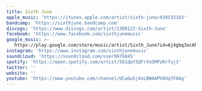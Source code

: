 ```yaml
---
title: Sixth June
apple_music: 'https://itunes.apple.com/artist/sixth-june/439533183'
bandcamp: 'https://sixthjune.bandcamp.com'
discogs: 'https://www.discogs.com/artist/1308122-Sixth-June'
facebook: 'https://www.facebook.com/sixthjunemusic'
google_music: >-
   https://play.google.com/store/music/artist/Sixth_June?id=Aj4gbq3oc6k2ufp5f3wqqoayc7a
instagram: 'https://www.instagram.com/sixthjunemusic'
soundcloud: 'https://soundcloud.com/user9976845'
spotify: 'https://open.spotify.com/artist/581dpY5QFrVoSMPzRrfuj3'
twitter: ''
website: ''
youtube: 'https://www.youtube.com/channel/UCaGu5j4xLBW4APV8Uq7FAAg'
---
```


